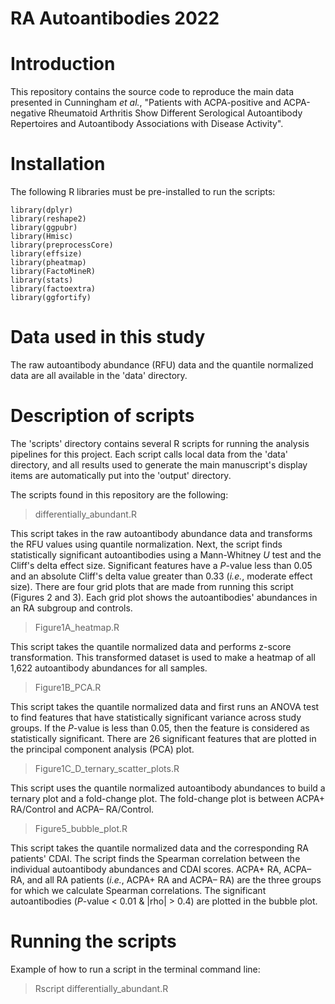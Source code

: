 RA Autoantibodies 2022
===================================================
# Introduction
This repository contains the source code to reproduce the main data presented in Cunningham *et al.*, "Patients with ACPA-positive and ACPA-negative Rheumatoid Arthritis Show Different Serological Autoantibody Repertoires and Autoantibody Associations with Disease Activity". 

# Installation

The following R libraries must be pre-installed to run the scripts:

```
library(dplyr)
library(reshape2)
library(ggpubr)
library(Hmisc)
library(preprocessCore)
library(effsize)
library(pheatmap)
library(FactoMineR)
library(stats)
library(factoextra)
library(ggfortify)
```

# Data used in this study

The raw autoantibody abundance (RFU) data and the quantile normalized data are all available in the 'data' directory.

# Description of scripts

The 'scripts' directory contains several R scripts for running the analysis pipelines for this project. Each script calls local data from the 'data' directory, and all results used to generate the main manuscript's display items are automatically put into the
'output' directory.

The scripts found in this repository are the following:

>differentially_abundant.R

This script takes in the raw autoantibody abundance data and transforms the RFU values using quantile normalization.
Next, the script finds statistically significant autoantibodies using a Mann-Whitney *U* test
and the Cliff's delta effect size. Significant features have a *P*-value less than
0.05 and an absolute Cliff's delta value greater than 0.33 (*i.e.*, moderate effect size). There 
are four grid plots that are made from running this script (Figures 2 and 3). Each grid plot shows the autoantibodies' abundances 
in an RA subgroup and controls.

>Figure1A_heatmap.R

This script takes the quantile normalized data and performs z-score transformation.
This transformed dataset is used to make a heatmap of all 1,622 autoantibody abundances for all samples.

>Figure1B_PCA.R

This script takes the quantile normalized data and first runs an ANOVA test to find features that
have statistically significant variance across study groups. If the *P*-value is less than 0.05, then the feature 
is considered as statistically significant. There are 26 significant features that are plotted in the
principal component analysis (PCA) plot.


>Figure1C_D_ternary_scatter_plots.R

This script uses the quantile normalized autoantibody abundances to build a ternary plot and a fold-change plot.
The fold-change plot is between ACPA+ RA/Control and ACPA– RA/Control.


>Figure5_bubble_plot.R

This script takes the quantile normalized data and the corresponding RA patients' CDAI. The script finds
the Spearman correlation between the individual autoantibody abundances and CDAI scores. ACPA+ RA, ACPA–
RA, and all RA patients (*i.e.*, ACPA+ RA and ACPA– RA) are the three groups for which we calculate Spearman correlations.
The significant autoantibodies (*P*-value < 0.01 & |rho| > 0.4) are plotted in the bubble plot.

# Running the scripts

Example of how to run a script in the terminal command line:

> Rscript differentially_abundant.R
